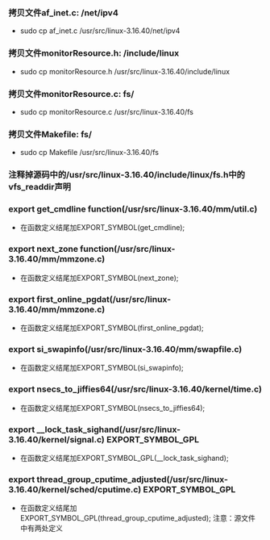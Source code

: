 ### 拷贝文件af_inet.c: /net/ipv4
- sudo cp af_inet.c /usr/src/linux-3.16.40/net/ipv4

### 拷贝文件monitorResource.h: /include/linux
- sudo cp monitorResource.h /usr/src/linux-3.16.40/include/linux

### 拷贝文件monitorResource.c: fs/
- sudo cp monitorResource.c /usr/src/linux-3.16.40/fs

### 拷贝文件Makefile: fs/
- sudo cp Makefile /usr/src/linux-3.16.40/fs

### 注释掉源码中的/usr/src/linux-3.16.40/include/linux/fs.h中的vfs_readdir声明

### export get_cmdline function(/usr/src/linux-3.16.40/mm/util.c)
- 在函数定义结尾加EXPORT_SYMBOL(get_cmdline);

### export next_zone function(/usr/src/linux-3.16.40/mm/mmzone.c)
- 在函数定义结尾加EXPORT_SYMBOL(next_zone);

### export first_online_pgdat(/usr/src/linux-3.16.40/mm/mmzone.c)
- 在函数定义结尾加EXPORT_SYMBOL(first_online_pgdat);

### export si_swapinfo(/usr/src/linux-3.16.40/mm/swapfile.c)
- 在函数定义结尾加EXPORT_SYMBOL(si_swapinfo);

### export nsecs_to_jiffies64(/usr/src/linux-3.16.40/kernel/time.c)
- 在函数定义结尾加EXPORT_SYMBOL(nsecs_to_jiffies64);

### export __lock_task_sighand(/usr/src/linux-3.16.40/kernel/signal.c) EXPORT_SYMBOL_GPL
- 在函数定义结尾加EXPORT_SYMBOL_GPL(__lock_task_sighand);

### export thread_group_cputime_adjusted(/usr/src/linux-3.16.40/kernel/sched/cputime.c)  EXPORT_SYMBOL_GPL
- 在函数定义结尾加EXPORT_SYMBOL_GPL(thread_group_cputime_adjusted);  注意：源文件中有两处定义
